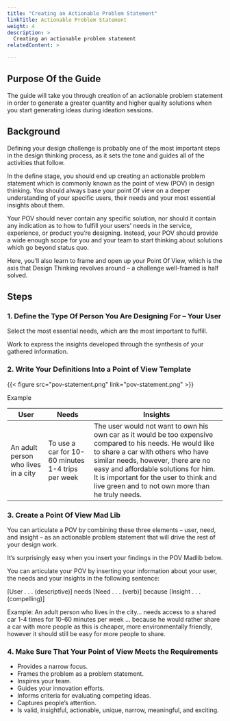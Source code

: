 ```yaml
---
title: "Creating an Actionable Problem Statement"
linkTitle: Actionable Problem Statement
weight: 4
description: >
  Creating an actionable problem statement
relatedContent: >

---
```


## Purpose Of the Guide

The guide will take you through creation of an actionable problem statement in order to generate a greater quantity and higher quality solutions when you start generating ideas during ideation sessions.

## Background

Defining your design challenge is probably one of the most important steps in the design thinking process, as it sets the tone and guides all of the activities that follow.

In the define stage, you should end up creating an actionable problem statement which is commonly known as the point of view (POV) in design thinking. You should always base your point Of view on a deeper understanding of your specific users, their needs and your most essential insights about them.

Your POV should never contain any specific solution, nor should it contain any indication as to how to fulfill your users’ needs in the service, experience, or product you’re designing. Instead, your POV should provide a wide enough scope for you and your team to start thinking about solutions which go beyond status quo.

Here, you’ll also learn to frame and open up your Point Of View, which is the axis that Design Thinking revolves around – a challenge well-framed is half solved.

## Steps

### 1. Define the Type Of Person You Are Designing For – Your User

Select the most essential needs, which are the most important to fulfill.

Work to express the insights developed through the synthesis of your gathered information.

### 2. Write Your Definitions Into a Point of View Template

{{< figure src="pov-statement.png" link="pov-statement.png" >}}

Example

| User | Needs | Insights |
| ---- | ----- | -------- |
| An adult person who lives in a city | To use a car for 10-60 minutes  1-4 trips per week | The user would not want to own his own car as it would be too expensive compared to his needs. He would like to share a car with others who have similar needs, however,  there are no easy and affordable solutions for him. It is important for the user to think and live green and to not own more than he truly needs. |

### 3. Create a Point Of View Mad Lib

You can articulate a POV by combining these three elements – user, need, and insight – as an actionable problem statement that will drive the rest of your design work.

It’s surprisingly easy when you insert your findings in the POV Madlib below.

You can articulate your POV by inserting your information about your user, the needs and your insights in the following sentence:

[User . . . (descriptive)] needs [Need . . . (verb)] because [Insight . . . (compelling)]

Example: An adult person who lives in the city… needs access to a shared car 1-4 times for 10-60 minutes per week … because he would rather share a car with more people as this is cheaper, more environmentally friendly, however it should still be easy for more people to share.

### 4. Make Sure That Your Point of View Meets the Requirements

- Provides a narrow focus.
- Frames the problem as a problem statement.
- Inspires your team.
- Guides your innovation efforts.
- Informs criteria for evaluating competing ideas.
- Captures people’s attention.
- Is valid, insightful, actionable, unique, narrow, meaningful, and exciting.
